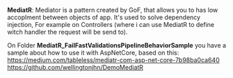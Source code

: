 **MediatR**: Mediator is a pattern created by GoF, that allows you to has low accoplment between objects of app. It's used to solve dependency injection,
For example on Controllers (where i can use MediatR to define witch handler the request will be send to).

On Folder **MediatR_FailFastValidationsPipelineBehaviorSample** you have a sample about how to use it with AspNetCore, based on this:
https://medium.com/tableless/mediatr-com-asp-net-core-7b98ba0ca640
https://github.com/wellingtonjhn/DemoMediatR
